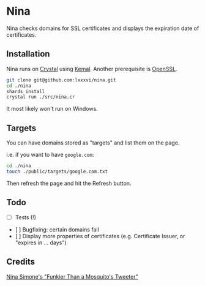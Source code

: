 # Nina

Nina checks domains for SSL certificates and displays the expiration date of certificates.

## Installation

Nina runs on [Crystal](https://crystal-lang.org/) using [Kemal](http://kemalcr.com). Another prerequisite is [OpenSSL](https://www.openssl.org/).

```sh
git clone git@github.com:lxxxvi/nina.git
cd ./nina
shards install
crystal run ./src/nina.cr
```

It most likely won't run on Windows.

## Targets

You can have domains stored as "targets" and list them on the page.

i.e. if you want to have `google.com`:

```sh
cd ./nina
touch ./public/targets/google.com.txt
```

Then refresh the page and hit the Refresh button.

## Todo

* [ ] Tests (!)
* [ ] Bugfixing: certain domains fail
* [ ] Display more properties of certificates (e.g. Certificate Issuer, or "expires in ... days")

## Credits

[Nina Simone's "Funkier Than a Mosquito's Tweeter"](https://www.youtube.com/watch?v=5GsCHQkulr4)
